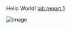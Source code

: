 Hello World!
[lab report 1](lab-report-1-week-2.html)

![image](https://user-images.githubusercontent.com/103301184/162616151-ff260721-9426-4b67-959d-03867aee9f1a.png)
